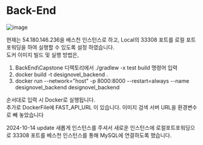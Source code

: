 # Back-End
![image](https://github.com/user-attachments/assets/e4a7583b-a166-4c5b-9b99-ae1dd59402ae)

현재는 54.180.146.236을 배스천 인스턴스로 하고, Local의 33308 포트를 로컬 포트 포워딩을 하여 실행할 수 있도록 설정 하였습니다.      
도커 이미지 빌드 및 실행 방법은,        
1. BackEnd\Capstone 디렉토리에서 ./gradlew -x test build 명령어 입력
2. docker build -t designovel_backend .
3. docker run --network="host" -p 8000:8000 --restart=always --name designovel_backend designovel_backend

     


순서대로 입력 시 Docker로 실행됩니다.      
추가로 DockerFile에 FAST_API_URL 이 있습니다. 이미지 검색 서버 URL을 환경변수로 빼 놓았습니다 


2024-10-14 update
새롭게 인스턴스를 주셔서 새로운 인스턴스에 로컬포트포워딩으로 33308 포트를 베스천 인스턴스를 통해 MySQL에 연결하도록 했습니다.
